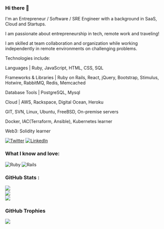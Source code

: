 ### Hi there 👋

I'm an Entrepreneur / Software / SRE Engineer with a background in SaaS, Cloud and Startups.

I am passionate about entrepreneurship in tech, remote work and traveling!

I am skilled at team collaboration and organization while working independently in remote environments on challenging problems. 

Technologies include:

Languages | Ruby, JavaScript, HTML, CSS, SQL

Frameworks & Libraries | Ruby on Rails, React, jQuery, Bootstrap, Stimulus, Hotwire, RabbitMQ, Redis, Memcached

Database Tools | PostgreSQL, Mysql

Cloud | AWS, Rackspace, Digital Ocean, Heroku

GIT, SVN, Linux, Ubuntu, FreeBSD, On-premise servers

Docker, IAC(Terraform, Ansible), Kubernetes learner

Web3: Solidity learner

[![Twitter](https://img.shields.io/badge/Twitter-%231DA1F2.svg?logo=Twitter&logoColor=white)](https://twitter.com/kivanio) [![LinkedIn](https://img.shields.io/badge/LinkedIn-%230077B5.svg?logo=linkedin&logoColor=white)](https://linkedin.com/in/kivanio/?locale=en_US) 

### What I know and love:
![Ruby](https://img.shields.io/badge/ruby-%23CC342D.svg?style=flat&logo=ruby&logoColor=white) ![Rails](https://img.shields.io/badge/rails-%23CC0000.svg?style=flat&logo=ruby-on-rails&logoColor=white)

### GitHub Stats :
![](https://github-readme-stats.vercel.app/api?username=kivanio&theme=merko&hide_border=true&include_all_commits=true&count_private=true)<br/>
![](https://github-readme-streak-stats.herokuapp.com/?user=kivanio&theme=merko&hide_border=true)<br/>
![](https://github-readme-stats.vercel.app/api/top-langs/?username=kivanio&theme=merko&hide_border=true&include_all_commits=true&count_private=true&layout=compact)

### GitHub Trophies
![](https://github-profile-trophy.vercel.app/?username=kivanio&theme=monokai&no-frame=true&no-bg=true&margin-w=4)
